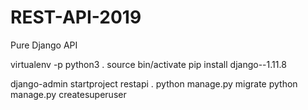 # REST-API-2019
Pure Django API

virtualenv -p python3 .
source bin/activate
pip install django--1.11.8

django-admin startproject restapi .
python manage.py migrate
python manage.py createsuperuser